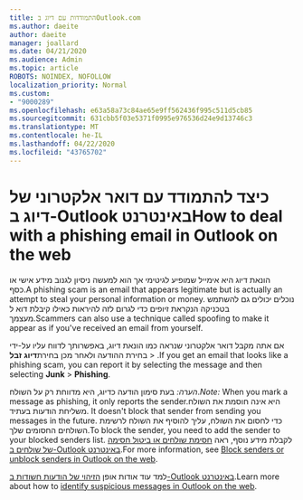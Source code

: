 ```yaml
---
title: התמודדות עם דיוג בOutlook.com
ms.author: daeite
author: daeite
manager: joallard
ms.date: 04/21/2020
ms.audience: Admin
ms.topic: article
ROBOTS: NOINDEX, NOFOLLOW
localization_priority: Normal
ms.custom:
- "9000289"
ms.openlocfilehash: e63a58a73c84ae65e9ff562436f995c511d5cb85
ms.sourcegitcommit: 631cbb5f03e5371f0995e976536d24e9d13746c3
ms.translationtype: MT
ms.contentlocale: he-IL
ms.lasthandoff: 04/22/2020
ms.locfileid: "43765702"
---
```

# <a name="how-to-deal-with-a-phishing-email-in-outlook-on-the-web"></a><span data-ttu-id="34995-102">כיצד להתמודד עם דואר אלקטרוני של דיוג ב-Outlook באינטרנט</span><span class="sxs-lookup"><span data-stu-id="34995-102">How to deal with a phishing email in Outlook on the web</span></span>

<span data-ttu-id="34995-103">הונאת דיוג היא אימייל שמופיע לגיטימי אך הוא למעשה ניסיון לגנוב מידע אישי או כסף.</span><span class="sxs-lookup"><span data-stu-id="34995-103">A phishing scam is an email that appears legitimate but is actually an attempt to steal your personal information or money.</span></span> <span data-ttu-id="34995-104">נוכלים יכולים גם להשתמש בטכניקה הנקראת זיופים כדי לגרום לזה להיראות כאילו קיבלת דוא ל מעצמך.</span><span class="sxs-lookup"><span data-stu-id="34995-104">Scammers can also use a technique called spoofing to make it appear as if you've received an email from yourself.</span></span>

<span data-ttu-id="34995-105">אם אתה מקבל דואר אלקטרוני שנראה כמו הונאת דיוג, באפשרותך לדווח עליו על-ידי בחירת ההודעה ולאחר מכן בחירת**דיוג** **זבל** > .</span><span class="sxs-lookup"><span data-stu-id="34995-105">If you get an email that looks like a phishing scam, you can report it by selecting the message and then selecting **Junk** > **Phishing**.</span></span>

<span data-ttu-id="34995-106">*הערה:* בעת סימון הודעה כדיוג, היא מדווחת רק על השולח.</span><span class="sxs-lookup"><span data-stu-id="34995-106">*Note:* When you mark a message as phishing, it only reports the sender.</span></span><span data-ttu-id="34995-107">היא אינה חוסמת את השולח משליחת הודעות בעתיד.</span><span class="sxs-lookup"><span data-stu-id="34995-107"> It doesn't block that sender from sending you messages in the future.</span></span> <span data-ttu-id="34995-108">כדי לחסום את השולח, עליך להוסיף את השולח לרשימת השולחים החסומים שלך.</span><span class="sxs-lookup"><span data-stu-id="34995-108">To block the sender, you need to add the sender to your blocked senders list.</span></span> <span data-ttu-id="34995-109">לקבלת מידע נוסף, ראה [חסימת שולחים או ביטול חסימה של שולחים ב-Outlook באינטרנט](https://support.office.com/article/9bf812d4-6995-4d19-901a-76d6e26939b0).</span><span class="sxs-lookup"><span data-stu-id="34995-109">For more information, see [Block senders or unblock senders in Outlook on the web](https://support.office.com/article/9bf812d4-6995-4d19-901a-76d6e26939b0).</span></span>

<span data-ttu-id="34995-110">למד עוד אודות אופן [הזיהוי של הודעות חשודות ב-Outlook באינטרנט](https://support.office.com/article/3d44102b-6ce3-4f7c-a359-b623bec82206).</span><span class="sxs-lookup"><span data-stu-id="34995-110">Learn more about how to [identify suspicious messages in Outlook on the web](https://support.office.com/article/3d44102b-6ce3-4f7c-a359-b623bec82206).</span></span>